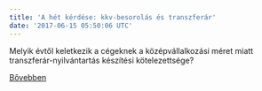 ```yaml
---
title: 'A hét kérdése: kkv-besorolás és transzferár'
date: '2017-06-15 05:50:06 UTC'
---
```


Melyik évtől keletkezik a cégeknek a középvállalkozási méret miatt transzferár-nyilvántartás készítési kötelezettsége?


[Bővebben](http://ift.tt/2srnUun)
